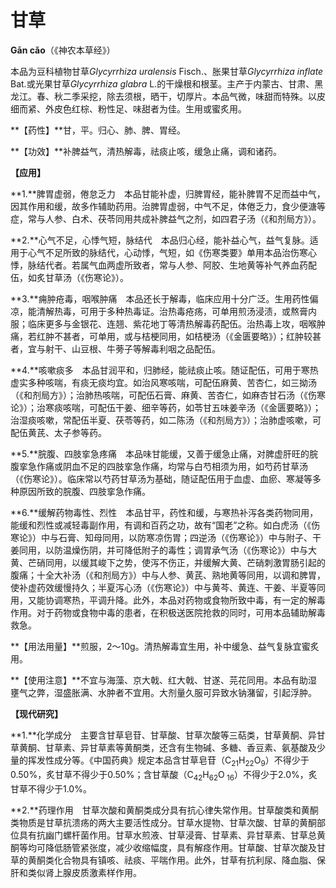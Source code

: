 # 甘草

**Gān cǎo**（《神农本草经》）

本品为豆科植物甘草*Glycyrrhiza uralensis* Fisch.、胀果甘草*Glycyrrhiza inflate* Bat.或光果甘草*Glycyrrhiza glabra* L.的干燥根和根茎。主产于内蒙古、甘肃、黑龙江。春、秋二季采挖，除去须根，晒干，切厚片。本品气微，味甜而特殊。以皮细而紧、外皮色红棕、粉性足、味甜者为佳。生用或蜜炙用。

**【药性】**甘，平。归心、肺、脾、胃经。

**【功效】**补脾益气，清热解毒，祛痰止咳，缓急止痛，调和诸药。

**【应用】**

**1.**脾胃虚弱，倦怠乏力　本品甘能补虚，归脾胃经，能补脾胃不足而益中气，因其作用和缓，故多作辅助药用。治脾胃虚弱，中气不足，体倦乏力，食少便溏等症，常与人参、白术、茯苓同用共成补脾益气之剂，如四君子汤（《和剂局方》）。

**2.**心气不足，心悸气短，脉结代　本品归心经，能补益心气，益气复脉。适用于心气不足所致的脉结代，心动悸，气短，如《伤寒类要》单用本品治伤寒心悸，脉结代者。若属气血两虚所致者，常与人参、阿胶、生地黄等补气养血药配伍，如炙甘草汤（《伤寒论》）。

**3.**痈肿疮毒，咽喉肿痛　本品还长于解毒，临床应用十分广泛。生用药性偏凉，能清解热毒，可用于多种热毒证。治热毒疮疡，可单用煎汤浸渍，或熬膏内服；临床更多与金银花、连翘、紫花地丁等清热解毒药配伍。治热毒上攻，咽喉肿痛，若红肿不甚者，可单用，或与桔梗同用，如桔梗汤（《金匮要略》）；红肿较甚者，宜与射干、山豆根、牛蒡子等解毒利咽之品配伍。

**4.**咳嗽痰多　本品甘润平和，归肺经，能祛痰止咳。随证配伍，可用于寒热虚实多种咳喘，有痰无痰均宜。如治风寒咳喘，可配伍麻黄、苦杏仁，如三拗汤（《和剂局方》）；治肺热咳喘，可配伍石膏、麻黄、苦杏仁，如麻杏甘石汤（《伤寒论》）；治寒痰咳喘，可配伍干姜、细辛等药，如苓甘五味姜辛汤（《金匮要略》）；治湿痰咳嗽，常配伍半夏、茯苓等药，如二陈汤（《和剂局方》）；治肺虚咳嗽，可配伍黄芪、太子参等药。

**5.**脘腹、四肢挛急疼痛　本品味甘能缓，又善于缓急止痛，对脾虚肝旺的脘腹挛急作痛或阴血不足的四肢挛急作痛，均常与白芍相须为用，如芍药甘草汤（《伤寒论》）。临床常以芍药甘草汤为基础，随证配伍用于血虚、血瘀、寒凝等多种原因所致的脘腹、四肢挛急作痛。

**6.**缓解药物毒性、烈性　本品甘平，药性和缓，与寒热补泻各类药物同用，能缓和烈性或减轻毒副作用，有调和百药之功，故有“国老”之称。如白虎汤（《伤寒论》）中与石膏、知母同用，以防寒凉伤胃；四逆汤（《伤寒论》）中与附子、干姜同用，以防温燥伤阴，并可降低附子的毒性；调胃承气汤（《伤寒论》）中与大黄、芒硝同用，以缓其峻下之势，使泻不伤正，并缓解大黄、芒硝刺激胃肠引起的腹痛；十全大补汤（《和剂局方》）中与人参、黄芪、熟地黄等同用，以调和脾胃，使补虚药效缓慢持久；半夏泻心汤（《伤寒论》）中与黄芩、黄连、干姜、半夏等同用，又能协调寒热，平调升降。此外，本品对药物或食物所致中毒，有一定的解毒作用。对于药物或食物中毒的患者，在积极送医院抢救的同时，可用本品辅助解毒救急。

**【用法用量】**煎服，2～10g。清热解毒宜生用，补中缓急、益气复脉宜蜜炙用。

**【使用注意】**不宜与海藻、京大戟、红大戟、甘遂、芫花同用。本品有助湿壅气之弊，湿盛胀满、水肿者不宜用。大剂量久服可异致水钠潴留，引起浮肿。

**【现代研究】**

**1.**化学成分　主要含甘草皂苷、甘草酸、甘草次酸等三萜类，甘草黄酮、异甘草黄酮、甘草素、异甘草素等黄酮类，还含有生物碱、多糖、香豆素、氨基酸及少量的挥发性成分等。《中国药典》规定本品含甘草皂苷（C<sub>21</sub>H<sub>22</sub>O<sub>9</sub>）不得少于0.50%，炙甘草不得少于0.50%；含甘草酸（C<sub>42</sub>H<sub>62</sub>O<sub> 16</sub>）不得少于2.0%，炙甘草不得少于1.0%。

**2.**药理作用　甘草次酸和黄酮类成分具有抗心律失常作用。甘草酸类和黄酮类物质是甘草抗溃疡的两大主要活性成分。甘草水提物、甘草次酸、甘草的黄酮部位具有抗幽门螺杆菌作用。甘草水煎液、甘草浸膏、甘草素、异甘草素、甘草总黄酮等均可降低肠管紧张度，减少收缩幅度，具有解痉作用。甘草酸、甘草次酸及甘草的黄酮类化合物具有镇咳、祛痰、平喘作用。此外，甘草有抗利尿、降血脂、保肝和类似肾上腺皮质激素样作用。